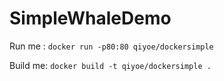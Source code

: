 # SimpleWhaleDemo

Run me : `docker run -p80:80 qiyoe/dockersimple`

Build me: `docker build -t qiyoe/dockersimple .`
